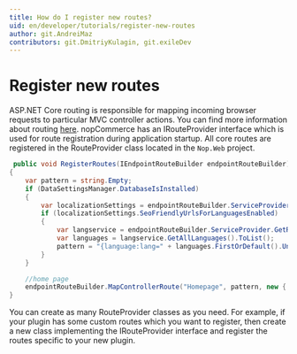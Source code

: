 ```yaml
---
title: How do I register new routes?
uid: en/developer/tutorials/register-new-routes
author: git.AndreiMaz
contributors: git.DmitriyKulagin, git.exileDev
---
```


# Register new routes

ASP.NET Core routing is responsible for mapping incoming browser requests to particular MVC controller actions. You can find more information about routing [here](https://docs.microsoft.com/en-us/aspnet/core/fundamentals/routing?view=aspnetcore-3.1). nopCommerce has an IRouteProvider interface which is used for route registration during application startup. All core routes are registered in the RouteProvider class located in the `Nop.Web` project.

```csharp
 public void RegisterRoutes(IEndpointRouteBuilder endpointRouteBuilder)
{
    var pattern = string.Empty;
    if (DataSettingsManager.DatabaseIsInstalled)
    {
        var localizationSettings = endpointRouteBuilder.ServiceProvider.GetRequiredService<LocalizationSettings>();
        if (localizationSettings.SeoFriendlyUrlsForLanguagesEnabled)
        {
            var langservice = endpointRouteBuilder.ServiceProvider.GetRequiredService<ILanguageService>();
            var languages = langservice.GetAllLanguages().ToList();
            pattern = "{language:lang=" + languages.FirstOrDefault().UniqueSeoCode + "}/";
        }
    }

    //home page
    endpointRouteBuilder.MapControllerRoute("Homepage", pattern, new { controller = "Home", action = "Index" });
}
```

You can create as many RouteProvider classes as you need. For example, if your plugin has some custom routes which you want to register, then create a new class implementing the IRouteProvider interface and register the routes specific to your new plugin.
